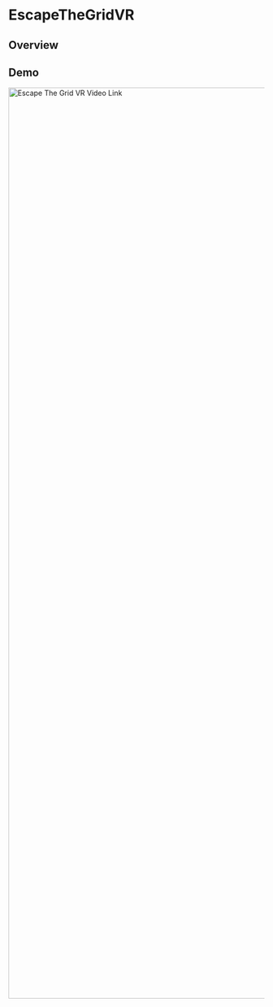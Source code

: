 # EscapeTheGridVR

## Overview

## Demo
<body>
  <a href="https://www.youtube.com/watch?v=dL5uYdS4kTQ">
  <img width="1792" alt="Escape The Grid VR Video Link" src="https://github.com/jonytipton/EscapeTheGridVR/assets/42556403/bb6f969b-57e6-413c-86e0-e58b47eead40">
</body>
